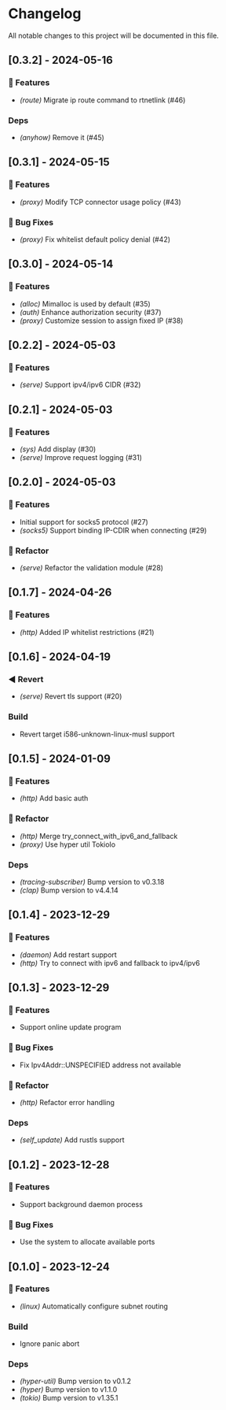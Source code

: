 # Changelog

All notable changes to this project will be documented in this file.

## [0.3.2] - 2024-05-16

### 🚀 Features

- *(route)* Migrate ip route command to rtnetlink (#46)

### Deps

- *(anyhow)* Remove it (#45)

## [0.3.1] - 2024-05-15

### 🚀 Features

- *(proxy)* Modify TCP connector usage policy (#43)

### 🐛 Bug Fixes

- *(proxy)* Fix whitelist default policy denial (#42)

## [0.3.0] - 2024-05-14

### 🚀 Features

- *(alloc)* Mimalloc is used by default (#35)
- *(auth)* Enhance authorization security (#37)
- *(proxy)* Customize session to assign fixed IP (#38)

## [0.2.2] - 2024-05-03

### 🚀 Features

- *(serve)* Support ipv4/ipv6 CIDR (#32)

## [0.2.1] - 2024-05-03

### 🚀 Features

- *(sys)* Add display (#30)
- *(serve)* Improve request logging (#31)

## [0.2.0] - 2024-05-03

### 🚀 Features

- Initial support for socks5 protocol (#27)
- *(socks5)* Support binding IP-CDIR when connecting (#29)

### 🚜 Refactor

- *(serve)* Refactor the validation module (#28)

## [0.1.7] - 2024-04-26

### 🚀 Features

- *(http)* Added IP whitelist restrictions (#21)

## [0.1.6] - 2024-04-19

### ◀️ Revert

- *(serve)* Revert tls support (#20)

### Build

- Revert target i586-unknown-linux-musl support

## [0.1.5] - 2024-01-09

### 🚀 Features

- *(http)* Add basic auth

### 🚜 Refactor

- *(http)* Merge try_connect_with_ipv6_and_fallback
- *(proxy)* Use hyper util TokioIo

### Deps

- *(tracing-subscriber)* Bump version to v0.3.18
- *(clap)* Bump version to v4.4.14

## [0.1.4] - 2023-12-29

### 🚀 Features

- *(daemon)* Add restart support
- *(http)* Try to connect with ipv6 and fallback to ipv4/ipv6

## [0.1.3] - 2023-12-29

### 🚀 Features

- Support online update program

### 🐛 Bug Fixes

- Fix Ipv4Addr::UNSPECIFIED address not available

### 🚜 Refactor

- *(http)* Refactor error handling

### Deps

- *(self_update)* Add rustls support

## [0.1.2] - 2023-12-28

### 🚀 Features

- Support background daemon process

### 🐛 Bug Fixes

- Use the system to allocate available ports

## [0.1.0] - 2023-12-24

### 🚀 Features

- *(linux)* Automatically configure subnet routing

### Build

- Ignore panic abort

### Deps

- *(hyper-util)* Bump version to v0.1.2
- *(hyper)* Bump version to v1.1.0
- *(tokio)* Bump version to v1.35.1

<!-- generated by git-cliff -->
